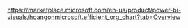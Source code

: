 https://marketplace.microsoft.com/en-us/product/power-bi-visuals/hoangonmicrosoft.efficient_org_chart?tab=Overview
